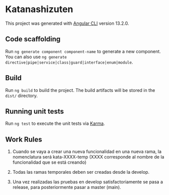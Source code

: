 # Katanashizuten

This project was generated with [Angular CLI](https://github.com/angular/angular-cli) version 13.2.0.

## Code scaffolding

Run `ng generate component component-name` to generate a new component. You can also use `ng generate directive|pipe|service|class|guard|interface|enum|module`.

## Build

Run `ng build` to build the project. The build artifacts will be stored in the `dist/` directory.

## Running unit tests

Run `ng test` to execute the unit tests via [Karma](https://karma-runner.github.io).

## Work Rules

1. Cuando se vaya a crear una nueva funcionalidad en una nueva rama, la nomenclatura será kata-XXXX-temp (XXXX corresponde al nombre de la funcionalidad que se está creando)

2. Todas las ramas temporales deben ser creadas desde la develop.

3. Una vez realizadas las pruebas en develop satisfactoriamente se pasa a release, para posteriormente pasar
a master (main).